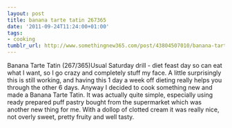 ```yaml
---
layout: post
title: banana tarte tatin 267365
date: '2011-09-24T11:24:00+01:00'
tags:
- cooking
tumblr_url: http://www.somethingnew365.com/post/43804507010/banana-tarte-tatin-267365
---
```

Banana Tarte Tatin (267/365)Usual Saturday drill - diet feast day so can eat what I want, so I go crazy and completely stuff my face. A little surprisingly this is still working, and having this 1 day a week off dieting really helps you through the other 6 days.
Anyway I decided to cook something new and made a Banana Tarte Tatin. It was actually quite simple, especially using ready prepared puff pastry bought from the supermarket which was another new thing for me. With a dollop of clotted cream it was really nice, not overly sweet, pretty fruity and well tasty.
